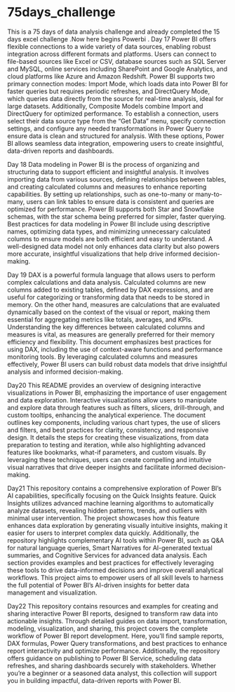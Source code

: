 # 75days_challenge
This is a 75 days of data analysis challenge and already completed the 15 days excel challenge .Now here begins Powerbi .
Day 17
Power BI offers flexible connections to a wide variety of data sources, enabling robust integration across different formats and platforms. Users can connect to file-based sources like Excel or CSV, database sources such as SQL Server and MySQL, online services including SharePoint and Google Analytics, and cloud platforms like Azure and Amazon Redshift. Power BI supports two primary connection modes: Import Mode, which loads data into Power BI for faster queries but requires periodic refreshes, and DirectQuery Mode, which queries data directly from the source for real-time analysis, ideal for large datasets. Additionally, Composite Models combine Import and DirectQuery for optimized performance. To establish a connection, users select their data source type from the “Get Data” menu, specify connection settings, and configure any needed transformations in Power Query to ensure data is clean and structured for analysis. With these options, Power BI allows seamless data integration, empowering users to create insightful, data-driven reports and dashboards.

Day 18
Data modeling in Power BI is the process of organizing and structuring data to support efficient and insightful analysis. It involves importing data from various sources, defining relationships between tables, and creating calculated columns and measures to enhance reporting capabilities. By setting up relationships, such as one-to-many or many-to-many, users can link tables to ensure data is consistent and queries are optimized for performance. Power BI supports both Star and Snowflake schemas, with the star schema being preferred for simpler, faster querying. Best practices for data modeling in Power BI include using descriptive names, optimizing data types, and minimizing unnecessary calculated columns to ensure models are both efficient and easy to understand. A well-designed data model not only enhances data clarity but also powers more accurate, insightful visualizations that help drive informed decision-making.

Day 19
DAX is a powerful formula language that allows users to perform complex calculations and data analysis. Calculated columns are new columns added to existing tables, defined by DAX expressions, and are useful for categorizing or transforming data that needs to be stored in memory. On the other hand, measures are calculations that are evaluated dynamically based on the context of the visual or report, making them essential for aggregating metrics like totals, averages, and KPIs. Understanding the key differences between calculated columns and measures is vital, as measures are generally preferred for their memory efficiency and flexibility. This document emphasizes best practices for using DAX, including the use of context-aware functions and performance monitoring tools. By leveraging calculated columns and measures effectively, Power BI users can build robust data models that drive insightful analysis and informed decision-making.

Day20
This README provides an overview of designing interactive visualizations in Power BI, emphasizing the importance of user engagement and data exploration. Interactive visualizations allow users to manipulate and explore data through features such as filters, slicers, drill-through, and custom tooltips, enhancing the analytical experience. The document outlines key components, including various chart types, the use of slicers and filters, and best practices for clarity, consistency, and responsive design. It details the steps for creating these visualizations, from data preparation to testing and iteration, while also highlighting advanced features like bookmarks, what-if parameters, and custom visuals. By leveraging these techniques, users can create compelling and intuitive visual narratives that drive deeper insights and facilitate informed decision-making.

Day21
This repository contains a comprehensive exploration of Power BI’s AI capabilities, specifically focusing on the Quick Insights feature. Quick Insights utilizes advanced machine learning algorithms to automatically analyze datasets, revealing hidden patterns, trends, and outliers with minimal user intervention. The project showcases how this feature enhances data exploration by generating visually intuitive insights, making it easier for users to interpret complex data quickly. Additionally, the repository highlights complementary AI tools within Power BI, such as Q&A for natural language queries, Smart Narratives for AI-generated textual summaries, and Cognitive Services for advanced data analysis. Each section provides examples and best practices for effectively leveraging these tools to drive data-informed decisions and improve overall analytical workflows. This project aims to empower users of all skill levels to harness the full potential of Power BI’s AI-driven insights for better data management and visualization.

Day22
This repository contains resources and examples for creating and sharing interactive Power BI reports, designed to transform raw data into actionable insights. Through detailed guides on data import, transformation, modeling, visualization, and sharing, this project covers the complete workflow of Power BI report development. Here, you’ll find sample reports, DAX formulas, Power Query transformations, and best practices to enhance report interactivity and optimize performance. Additionally, the repository offers guidance on publishing to Power BI Service, scheduling data refreshes, and sharing dashboards securely with stakeholders. Whether you’re a beginner or a seasoned data analyst, this collection will support you in building impactful, data-driven reports with Power BI.
































